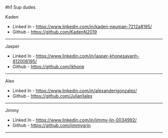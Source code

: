 #h1 Sup dudes

Kaden
* Linked In - https://www.linkedin.com/in/kaden-neuman-7212a8195/
* Github - https://github.com/KadenN2019
---
Jasper
* Linked In - https://www.linkedin.com/in/jasper-khonesavanh-812006195/
* Github - https://github.com/jkhone
---
Alex
* Linked In - https://www.linkedin.com/in/alexanderjgonzalez/
* Github - https://github.com/Julian1alex
---
Jimmy
* Linked In - https://www.linkedin.com/in/jimmy-lin-0034992/
* Github - https://github.com/jimmygrin
---
